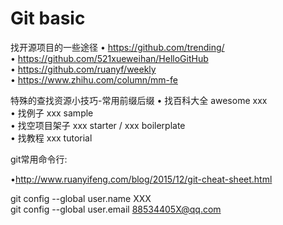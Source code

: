 # Git basic

找开源项目的一些途径
• <https://github.com/trending/></br>
• <https://github.com/521xueweihan/HelloGitHub></br>
• <https://github.com/ruanyf/weekly></br>
• <https://www.zhihu.com/column/mm-fe></br>

特殊的查找资源小技巧-常用前缀后缀 
• 找百科大全 awesome xxx</br>
• 找例子 xxx sample</br>
• 找空项目架子 xxx starter / xxx boilerplate </br>
• 找教程  xxx tutorial</br>

git常用命令行:

•<http://www.ruanyifeng.com/blog/2015/12/git-cheat-sheet.html>

git config --global user.name XXX</br>
git config --global user.email 88534405X@qq.com</br>
